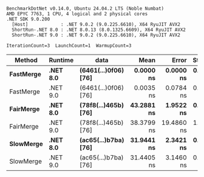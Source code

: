 ```

BenchmarkDotNet v0.14.0, Ubuntu 24.04.2 LTS (Noble Numbat)
AMD EPYC 7763, 1 CPU, 4 logical and 2 physical cores
.NET SDK 9.0.200
  [Host]            : .NET 9.0.2 (9.0.225.6610), X64 RyuJIT AVX2
  ShortRun-.NET 8.0 : .NET 8.0.13 (8.0.1325.6609), X64 RyuJIT AVX2
  ShortRun-.NET 9.0 : .NET 9.0.2 (9.0.225.6610), X64 RyuJIT AVX2

IterationCount=3  LaunchCount=1  WarmupCount=3  

```
| Method    | Runtime  | data                 | Mean       | Error      | StdDev    | Median     | Min        | Max        | Gen0   | Allocated |
|---------- |--------- |--------------------- |-----------:|-----------:|----------:|-----------:|-----------:|-----------:|-------:|----------:|
| **FastMerge** | **.NET 8.0** | **(6461(...)0f06) [76]** |  **0.0000 ns** |  **0.0000 ns** | **0.0000 ns** |  **0.0000 ns** |  **0.0000 ns** |  **0.0000 ns** |      **-** |         **-** |
| FastMerge | .NET 9.0 | (6461(...)0f06) [76] |  0.0035 ns |  0.0784 ns | 0.0043 ns |  0.0020 ns |  0.0002 ns |  0.0084 ns |      - |         - |
| **FairMerge** | **.NET 8.0** | **(78f8(...)465b) [76]** | **43.2881 ns** |  **1.9522 ns** | **0.1070 ns** | **43.3034 ns** | **43.1743 ns** | **43.3867 ns** | **0.0086** |     **144 B** |
| FairMerge | .NET 9.0 | (78f8(...)465b) [76] | 38.3799 ns | 19.4860 ns | 1.0681 ns | 37.7634 ns | 37.7630 ns | 39.6132 ns | 0.0086 |     144 B |
| **SlowMerge** | **.NET 8.0** | **(ac65(...)b7ba) [76]** | **31.9441 ns** |  **2.3421 ns** | **0.1284 ns** | **32.0054 ns** | **31.7965 ns** | **32.0303 ns** | **0.0048** |      **80 B** |
| SlowMerge | .NET 9.0 | (ac65(...)b7ba) [76] | 31.4405 ns |  3.1460 ns | 0.1724 ns | 31.4122 ns | 31.2839 ns | 31.6253 ns | 0.0048 |      80 B |
